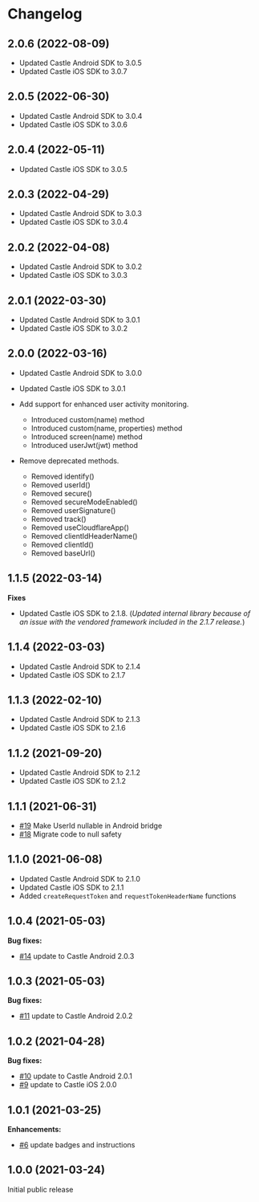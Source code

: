 # Changelog
## 2.0.6 (2022-08-09)
- Updated Castle Android SDK to 3.0.5
- Updated Castle iOS SDK to 3.0.7

## 2.0.5 (2022-06-30)
- Updated Castle Android SDK to 3.0.4
- Updated Castle iOS SDK to 3.0.6

## 2.0.4 (2022-05-11)
- Updated Castle iOS SDK to 3.0.5

## 2.0.3 (2022-04-29)
- Updated Castle Android SDK to 3.0.3
- Updated Castle iOS SDK to 3.0.4

## 2.0.2 (2022-04-08)
- Updated Castle Android SDK to 3.0.2
- Updated Castle iOS SDK to 3.0.3

## 2.0.1 (2022-03-30)
- Updated Castle Android SDK to 3.0.1
- Updated Castle iOS SDK to 3.0.2

## 2.0.0 (2022-03-16)
- Updated Castle Android SDK to 3.0.0
- Updated Castle iOS SDK to 3.0.1

- Add support for enhanced user activity monitoring.
	- Introduced custom(name) method
	- Introduced custom(name, properties) method
	- Introduced screen(name) method
	- Introduced userJwt(jwt) method
- Remove deprecated methods.
	- Removed identify()
	- Removed userId()
	- Removed secure()
	- Removed secureModeEnabled()
	- Removed userSignature()
	- Removed track()
	- Removed useCloudflareApp()
	- Removed clientIdHeaderName()
	- Removed clientId()
	- Removed baseUrl()

## 1.1.5 (2022-03-14)
**Fixes**

- Updated Castle iOS SDK to 2.1.8. (*Updated internal library because of an issue with the vendored framework included in the 2.1.7 release.*)

## 1.1.4 (2022-03-03)
- Updated Castle Android SDK to 2.1.4
- Updated Castle iOS SDK to 2.1.7

## 1.1.3 (2022-02-10)
- Updated Castle Android SDK to 2.1.3
- Updated Castle iOS SDK to 2.1.6

## 1.1.2 (2021-09-20)
- Updated Castle Android SDK to 2.1.2
- Updated Castle iOS SDK to 2.1.2

## 1.1.1 (2021-06-31)
- [#19](https://github.com/castle/castle-flutter/pull/19) Make UserId nullable in Android bridge
- [#18](https://github.com/castle/castle-flutter/pull/18) Migrate code to null safety

## 1.1.0 (2021-06-08)
- Updated Castle Android SDK to 2.1.0
- Updated Castle iOS SDK to 2.1.1
- Added `createRequestToken` and `requestTokenHeaderName` functions

## 1.0.4 (2021-05-03)
**Bug fixes:**

- [#14](https://github.com/castle/castle-flutter/pull/14) update to Castle Android 2.0.3

## 1.0.3 (2021-05-03)
**Bug fixes:**

- [#11](https://github.com/castle/castle-flutter/pull/11) update to Castle Android 2.0.2

## 1.0.2 (2021-04-28)
**Bug fixes:**

- [#10](https://github.com/castle/castle-flutter/pull/10) update to Castle Android 2.0.1
- [#9](https://github.com/castle/castle-flutter/pull/9) update to Castle iOS 2.0.0

## 1.0.1 (2021-03-25)
**Enhancements:**

- [#6](https://github.com/castle/castle-flutter/pull/6) update badges and instructions

## 1.0.0 (2021-03-24)
Initial public release
